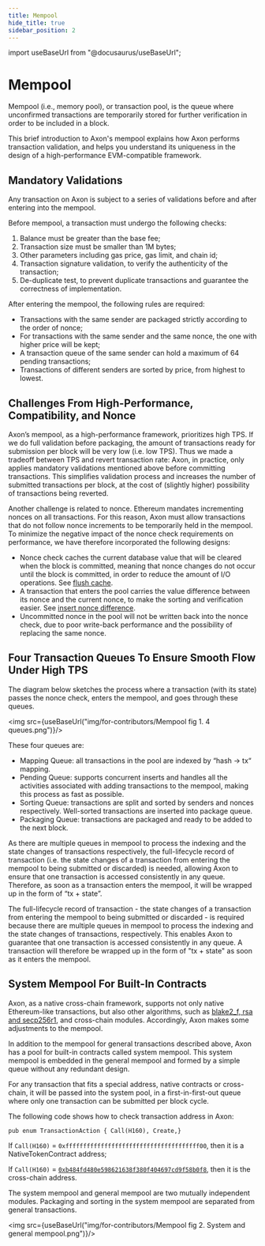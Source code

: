 ```yaml
---
title: Mempool
hide_title: true
sidebar_position: 2
---
```


import useBaseUrl from "@docusaurus/useBaseUrl";

# Mempool

Mempool (i.e., memory pool), or transaction pool, is the queue where unconfirmed transactions are temporarily stored for further verification in order to be included in a block. 

This brief introduction to Axon's mempool explains how Axon performs transaction validation, and helps you understand its uniqueness in the design of a high-performance EVM-compatible framework.

## Mandatory Validations

Any transaction on Axon is subject to a series of validations before and after entering into the mempool.

Before mempool, a transaction must undergo the following checks:

1. Balance must be greater than the base fee; 
2. Transaction size must be smaller than 1M bytes;
3. Other parameters including gas price, gas limit, and chain id;
4. Transaction signature validation, to verify the authenticity of the transaction;
5. De-duplicate test, to prevent duplicate transactions and guarantee the correctness of implementation.

After entering the mempool, the following rules are required:

* Transactions with the same sender are packaged strictly according to the order of nonce;
* For transactions with the same sender and the same nonce, the one with higher price will be kept;
* A transaction queue of the same sender can hold a maximum of 64 pending transactions;
* Transactions of different senders are sorted by price, from highest to lowest.

## Challenges From High-Performance, Compatibility, and Nonce

Axon’s mempool, as a high-performance framework, prioritizes high TPS. If we do full validation before packaging, the amount of transactions ready for submission per block will be very low (i.e. low TPS). Thus we made a tradeoff between TPS and revert transaction rate: Axon, in practice, only applies mandatory validations mentioned above before committing transactions. This simplifies validation process and increases the number of submitted transactions per block, at the cost of (slightly higher) possibility of transactions being reverted.

Another challenge is related to nonce. Ethereum mandates incrementing nonces on all transactions. For this reason, Axon must allow transactions that do not follow nonce increments to be temporarily held in the mempool. To minimize the negative impact of the nonce check requirements on performance, we have therefore incorporated the following designs:

* Nonce check caches the current database value that will be cleared when the block is committed, meaning that nonce changes do not occur until the block is committed, in order to reduce the amount of I/O operations. See [flush cache](https://github.com/axonweb3/axon/blob/95e37cac702d14252de61f63393a07ab8a68944a/core/mempool/src/lib.rs#L226-L238).
* A transaction that enters the pool carries the value difference between its nonce and the current nonce, to make the sorting and verification easier. See  [insert nonce difference](https://github.com/axonweb3/axon/blob/main/core/mempool/src/lib.rs#L114-L123).
* Uncommitted nonce in the pool will not be written back into the nonce check, due to poor write-back performance and the possibility of replacing the same nonce.

## Four Transaction Queues To Ensure Smooth Flow Under High TPS
The diagram below sketches the process where a transaction (with its state) passes the nonce check, enters the mempool, and goes through these queues.

<img src={useBaseUrl("img/for-contributors/Mempool fig 1. 4 queues.png")}/> 

These four queues are:

* Mapping Queue: all transactions in the pool are indexed by “hash → tx“ mapping.
* Pending Queue: supports concurrent inserts and handles all the activities associated with adding transactions to the mempool, making this process as fast as possible.
* Sorting Queue: transactions are split and sorted by senders and nonces respectively. Well-sorted transactions are inserted into package queue.
* Packaging Queue: transactions are packaged and ready to be added to the next block.

As there are multiple queues in mempool to process the indexing and the state changes of transactions respectively, the full-lifecycle record of transaction (i.e. the state changes of a transaction from entering the mempool to being submitted or discarded) is needed, allowing Axon to ensure that one transaction is accessed consistently in any queue. Therefore, as soon as a transaction enters the mempool, it will be wrapped up in the form of “tx + state”. 

The full-lifecycle record of transaction - the state changes of a transaction from entering the mempool to being submitted or discarded - is required because there are multiple queues in mempool to process the indexing and the state changes of transactions, respectively. This enables Axon to guarantee that one transaction is accessed consistently in any queue. A transaction will therefore be wrapped up in the form of "tx + state" as soon as it enters the mempool.

## System Mempool For Built-In Contracts

Axon, as a native cross-chain framework, supports not only native Ethereum-like transactions, but also other algorithms, such as [blake2_f, rsa and secp256r1](https://github.com/axonweb3/axon/tree/main/core/executor/src/precompiles), and cross-chain modules. Accordingly, Axon makes some adjustments to the mempool.

In addition to the mempool for general transactions described above, Axon has a pool for built-in contracts called system mempool. This system mempool is embedded in the general mempool and formed by a simple queue without any redundant design.

For any transaction that fits a special address, native contracts or cross-chain, it will be passed into the system pool, in a first-in-first-out queue where only one transaction can be submitted per block cycle. 

The following code shows how to check transaction address in Axon:

`pub enum TransactionAction {
    Call(H160),
    Create,}`

If  `Call(H160)` = `0xffffffffffffffffffffffffffffffffffffff00`, then it is a NativeTokenContract address;

If `Call(H160)` = [`0xb484fd480e598621638f380f404697cd9f58b0f8`](https://github.com/axonweb3/axon/blob/main/devtools/chain/config.toml#L10), then it is the cross-chain address.

The system mempool and general mempool are two mutually independent modules. Packaging and sorting in the system mempool are separated from general transactions.

<img src={useBaseUrl("img/for-contributors/Mempool fig 2. System and general mempool.png")}/> 
